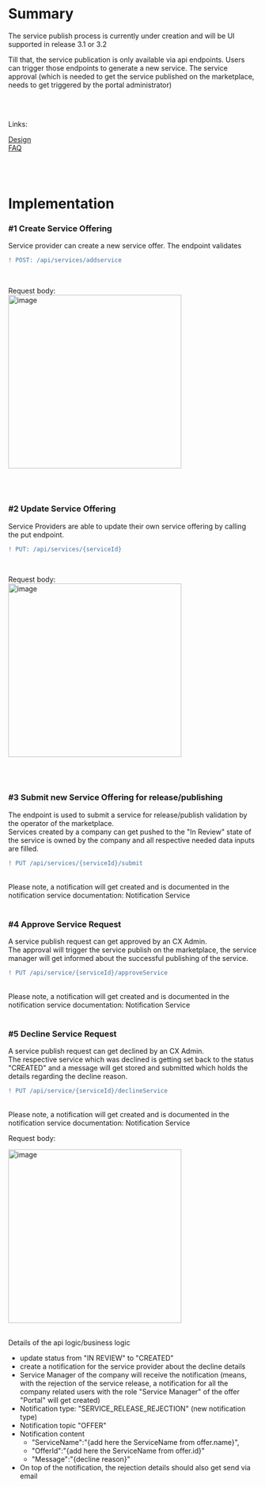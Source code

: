 # Summary

The service publish process is currently under creation and will be UI supported in release 3.1 or 3.2

Till that, the service publication is only available via api endpoints. Users can trigger those endpoints to generate a new service. The service approval (which is needed to get the service published on the marketplace, needs to get triggered by the portal administrator)

<br>
<br>

Links:  

[Design](/docs/Service(s)/Release-Process/Design.md)  
[FAQ](/docs/Service(s)/Subscription/FAQ.md)

<br>
<br>

# Implementation

### #1 Create Service Offering

Service provider can create a new service offer. The endpoint validates
<br>

```diff
! POST: /api/services/addservice
```

<br>

Request body:
<br>
<img width="350" alt="image" src="https://user-images.githubusercontent.com/94133633/211117569-30b3192d-fe4f-4ef1-ac0d-254d838bb73a.png">

<br>
<br>

### #2 Update Service Offering

Service Providers are able to update their own service offering by calling the put endpoint.
<br>

```diff
! PUT: /api/services/{serviceId}
```

<br>

Request body:
<br>
<img width="350" alt="image" src="https://user-images.githubusercontent.com/94133633/211117745-0c346160-3e83-49f3-ba55-e2c0ed429bc0.png">

<br>
<br>

### #3 Submit new Service Offering for release/publishing

The endpoint is used to submit a service for release/publish validation by the operator of the marketplace.  
Services created by a company can get pushed to the "In Review" state of the service is owned by the company and all respective needed data inputs are filled.
<br>

```diff
! PUT /api/services/{serviceId}/submit
```

<br>
Please note, a notification will get created and is documented in the notification service documentation: Notification Service

<br>
<br>

### #4 Approve Service Request

A service publish request can get approved by an CX Admin.  
The approval will trigger the service publish on the marketplace, the service manager will get informed about the successful publishing of the service.
<br>

```diff
! PUT /api/service/{serviceId}/approveService
```

<br>
Please note, a notification will get created and is documented in the notification service documentation: Notification Service

<br>
<br>

### #5 Decline Service Request
A service publish request can get declined by an CX Admin.  
The respective service which was declined is getting set back to the status "CREATED" and a message will get stored and submitted which holds the details regarding the decline reason.
<br>

```diff
! PUT /api/service/{serviceId}/declineService
```

<br>
Please note, a notification will get created and is documented in the notification service documentation: Notification Service

<br>

Request body:

<img width="350" alt="image" src="https://user-images.githubusercontent.com/94133633/211117939-f1e6620c-9dfc-4434-9db9-29ca9c577d18.png">

<br>
<br>

Details of the api logic/business logic

* update status from "IN REVIEW" to "CREATED"
* create a notification for the service provider about the decline details
* Service Manager of the company will receive the notification (means, with the rejection of the service release, a notification for all the company related users with the role "Service Manager" of the offer "Portal" will get created)
* Notification type: "SERVICE_RELEASE_REJECTION" (new notification type)
* Notification topic "OFFER"
* Notification content
  * "ServiceName":"{add here the ServiceName from offer.name}",
  * "OfferId":"{add here the ServiceName from offer.id}"
  * "Message":"{decline reason}"
* On top of the notification, the rejection details should also get send via email

<br>
<br>
